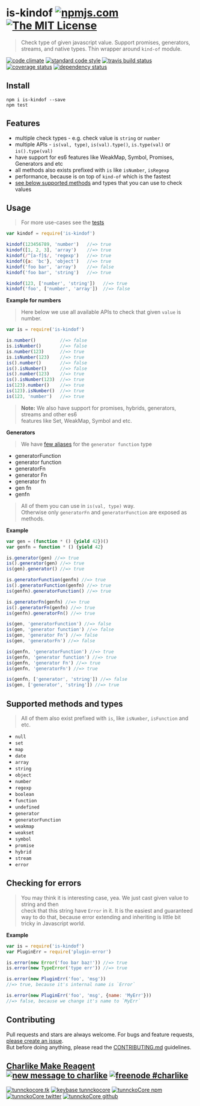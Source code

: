 # is-kindof [![npmjs.com][npmjs-img]][npmjs-url] [![The MIT License][license-img]][license-url] 

> Check type of given javascript value. Support promises, generators, streams, and native types. Thin wrapper around `kind-of` module.

[![code climate][codeclimate-img]][codeclimate-url] [![standard code style][standard-img]][standard-url] [![travis build status][travis-img]][travis-url] [![coverage status][coveralls-img]][coveralls-url] [![dependency status][david-img]][david-url]


## Install
```
npm i is-kindof --save
npm test
```


## Features
- multiple check types - e.g. check value is `string` or `number`
- multiple APIs - `is(val, type)`, `is(val).type()`, `is.type(val)` or `is().type(val)`
- have support for es6 features like WeakMap, Symbol, Promises, Generators and etc
- all methods also exists prefixed with `is` like `isNumber`, `isRegexp`
- performance, because is on top of `kind-of` which is the fastest
- [see below supported methods](https://github.com/tunnckoCore/is-kindof#supported-methods-and-types) and types that you can use to check values


## Usage
> For more use-cases see the [tests](./test.js)

```js
var kindof = require('is-kindof')

kindof(123456789, 'number')   //=> true
kindof([1, 2, 3], 'array')    //=> true 
kindof(/^[a-f]$/, 'regexp')   //=> true 
kindof({a: 'bc'}, 'object')   //=> true 
kindof('foo bar', 'array')    //=> false 
kindof('foo bar', 'string')   //=> true

kindof(123, ['number', 'string'])   //=> true
kindof('foo', ['number', 'array'])  //=> false
```

**Example for numbers**
> Here below we use all available APIs to check that given `value` is number.

```js
var is = require('is-kindof')

is.number()         //=> false
is.isNumber()       //=> false
is.number(123)      //=> true
is.isNumber(123)    //=> true
is().number()       //=> false
is().isNumber()     //=> false
is().number(123)    //=> true
is().isNumber(123)  //=> true
is(123).number()    //=> true
is(123).isNumber()  //=> true
is(123, 'number')   //=> true
```

> **Note:** We also have support for promises, hybrids, generators, streams and other es6  
features like Set, WeakMap, Symbol and etc.

**Generators**
> We have [few aliases](./index.js#L123-L133) for the `generator function` type

- generatorFunction
- generator function
- generatorFn
- generator Fn
- generator fn
- gen fn
- genfn

> All of them you can use in `is(val, type)` way.  
Otherwise only `generatorFn` and `generatorFunction` are exposed as methods.

**Example**

```js
var gen = (function * () {yield 42})()
var genfn = function * () {yield 42}

is.generator(gen) //=> true
is().generator(gen) //=> true
is(gen).generator() //=> true

is.generatorFunction(genfn) //=> true
is().generatorFunction(genfn) //=> true
is(genfn).generatorFunction() //=> true

is.generatorFn(genfn) //=> true
is().generatorFn(genfn) //=> true
is(genfn).generatorFn() //=> true

is(gen, 'generatorFunction') //=> false
is(gen, 'generator function') //=> false
is(gen, 'generator Fn') //=> false
is(gen, 'generatorFn') //=> false

is(genfn, 'generatorFunction') //=> true
is(genfn, 'generator function') //=> true
is(genfn, 'generator Fn') //=> true
is(genfn, 'generatorFn') //=> true

is(genfn, ['generator', 'string']) //=> false
is(gen, ['generator', 'string']) //=> true
```


## Supported methods and types
> All of them also exist prefixed with `is`, like `isNumber`, `isFunction` and etc.

- `null`
- `set`
- `map`
- `date`
- `array`
- `string`
- `object`
- `number`
- `regexp`
- `boolean`
- `function`
- `undefined`
- `generator`
- `generatorFunction`
- `weakmap`
- `weakset`
- `symbol`
- `promise`
- `hybrid`
- `stream`
- `error`


## Checking for errors
> You may think it is interesting case, yea. We just cast given value to string and then  
check that this string have `Error` in it. It is the easiest and guaranteed way to do that,
because error extending and inheriting is little bit tricky in Javascript world.

**Example**

```js
var is = require('is-kindof')
var PluginErr = require('plugin-error')

is.error(new Error('foo bar baz!')) //=> true
is.error(new TypeError('type err')) //=> true

is.error(new PluginErr('foo', 'msg'))
//=> true, because it's internal name is `Error`

is.error(new PluginErr('foo', 'msg', {name: 'MyErr'}))
//=> false, because we change it's name to `MyErr`
```


## Contributing

Pull requests and stars are always welcome. For bugs and feature requests, [please create an issue](https://github.com/tunnckoCore/is-kindof/issues/new).  
But before doing anything, please read the [CONTRIBUTING.md](./CONTRIBUTING.md) guidelines.


## [Charlike Make Reagent](http://j.mp/1stW47C) [![new message to charlike][new-message-img]][new-message-url] [![freenode #charlike][freenode-img]][freenode-url]

[![tunnckocore.tk][author-www-img]][author-www-url] [![keybase tunnckocore][keybase-img]][keybase-url] [![tunnckoCore npm][author-npm-img]][author-npm-url] [![tunnckoCore twitter][author-twitter-img]][author-twitter-url] [![tunnckoCore github][author-github-img]][author-github-url]


[npmjs-url]: https://www.npmjs.com/package/is-kindof
[npmjs-img]: https://img.shields.io/npm/v/is-kindof.svg?label=is-kindof

[license-url]: https://github.com/tunnckoCore/is-kindof/blob/master/LICENSE.md
[license-img]: https://img.shields.io/badge/license-MIT-blue.svg


[codeclimate-url]: https://codeclimate.com/github/tunnckoCore/is-kindof
[codeclimate-img]: https://img.shields.io/codeclimate/github/tunnckoCore/is-kindof.svg

[travis-url]: https://travis-ci.org/tunnckoCore/is-kindof
[travis-img]: https://img.shields.io/travis/tunnckoCore/is-kindof.svg

[coveralls-url]: https://coveralls.io/r/tunnckoCore/is-kindof
[coveralls-img]: https://img.shields.io/coveralls/tunnckoCore/is-kindof.svg

[david-url]: https://david-dm.org/tunnckoCore/is-kindof
[david-img]: https://img.shields.io/david/tunnckoCore/is-kindof.svg

[standard-url]: https://github.com/feross/standard
[standard-img]: https://img.shields.io/badge/code%20style-standard-brightgreen.svg


[author-www-url]: http://www.tunnckocore.tk
[author-www-img]: https://img.shields.io/badge/www-tunnckocore.tk-fe7d37.svg

[keybase-url]: https://keybase.io/tunnckocore
[keybase-img]: https://img.shields.io/badge/keybase-tunnckocore-8a7967.svg

[author-npm-url]: https://www.npmjs.com/~tunnckocore
[author-npm-img]: https://img.shields.io/badge/npm-~tunnckocore-cb3837.svg

[author-twitter-url]: https://twitter.com/tunnckoCore
[author-twitter-img]: https://img.shields.io/badge/twitter-@tunnckoCore-55acee.svg

[author-github-url]: https://github.com/tunnckoCore
[author-github-img]: https://img.shields.io/badge/github-@tunnckoCore-4183c4.svg

[freenode-url]: http://webchat.freenode.net/?channels=charlike
[freenode-img]: https://img.shields.io/badge/freenode-%23charlike-5654a4.svg

[new-message-url]: https://github.com/tunnckoCore/messages
[new-message-img]: https://img.shields.io/badge/send%20me-message-green.svg
